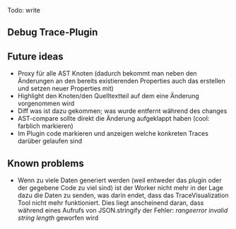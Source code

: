 Todo: write


## Debug Trace-Plugin


## Future ideas
* Proxy für alle AST Knoten (dadurch bekommt man neben den Änderungen an den bereits existierenden Properties auch das erstellen und setzen neuer Properties mit)
* Highlight den Knoten/den Quelltextteil auf dem eine Änderung vorgenommen wird
* Diff was ist dazu gekommen; was wurde entfernt während des changes
* AST-compare sollte direkt die Änderung aufgeklappt haben (cool: farblich markieren)
* Im Plugin code markieren und anzeigen welche konkreten Traces darüber gelaufen sind

## Known problems
* Wenn zu viele Daten generiert werden (weil entweder das plugin oder der gegebene Code zu viel sind) ist der Worker nicht mehr in der Lage dazu die Daten zu senden, was darin endet, dass das TraceVisualization Tool nicht mehr funktioniert. Dies liegt anscheinend daran, dass während eines Aufrufs von JSON.stringify der Fehler: _rangeerror invalid string length_ geworfen wird